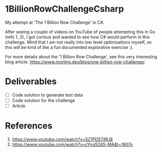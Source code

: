 # 1BillionRowChallengeCsharp
My attempt at 'The 1 Billion Row Challenge' in C#.

After seeing a couple of videos on YouTube of people attempting this in Go (refs 1, 2),
I got curious and wanted to see how C# would perform in this challenge. Mind that I am not really into low level optimisations myself, so this will be kind of like a fun documented explorative exercise :).

For more details about the '1 Billion Row Challenge', see this very interesting blog article: https://www.morling.dev/blog/one-billion-row-challenge/.

# Deliverables
- [ ] Code solution to generate test data
- [ ] Code solution for the challenge
- [ ] Article

# References
1. https://www.youtube.com/watch?v=SZ1PDS7iRU8
2. https://www.youtube.com/watch?v=cYng524S-MA&t=1607s